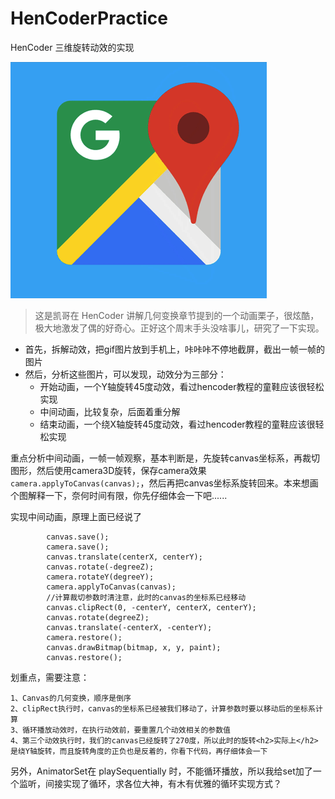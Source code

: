 # HenCoderPractice

HenCoder 三维旋转动效的实现

![Alt text](/jpg/anim.gif)

>这是凯哥在 HenCoder 讲解几何变换章节提到的一个动画栗子，很炫酷，极大地激发了偶的好奇心。正好这个周末手头没啥事儿，研究了一下实现。

* 首先，拆解动效，把gif图片放到手机上，咔咔咔不停地截屏，截出一帧一帧的图片
* 然后，分析这些图片，可以发现，动效分为三部分：
  * 开始动画，一个Y轴旋转45度动效，看过hencoder教程的童鞋应该很轻松实现
  * 中间动画，比较复杂，后面着重分解
  * 结束动画，一个绕X轴旋转45度动效，看过hencoder教程的童鞋应该很轻松实现

重点分析中间动画，一帧一帧观察，基本判断是，先旋转canvas坐标系，再裁切图形，然后使用camera3D旋转，保存camera效果 `camera.applyToCanvas(canvas);`，然后再把canvas坐标系旋转回来。本来想画个图解释一下，奈何时间有限，你先仔细体会一下吧......

实现中间动画，原理上面已经说了
```
		canvas.save();
	    camera.save();
	    canvas.translate(centerX, centerY);
	    canvas.rotate(-degreeZ);
	    camera.rotateY(degreeY);
	    camera.applyToCanvas(canvas);
	    //计算裁切参数时清注意，此时的canvas的坐标系已经移动
	    canvas.clipRect(0, -centerY, centerX, centerY);
	    canvas.rotate(degreeZ);
	    canvas.translate(-centerX, -centerY);
	    camera.restore();
	    canvas.drawBitmap(bitmap, x, y, paint);
	    canvas.restore();
```
划重点，需要注意：

	1、Canvas的几何变换，顺序是倒序
	2、clipRect执行时，canvas的坐标系已经被我们移动了，计算参数时要以移动后的坐标系计算
	3、循环播放动效时，在执行动效前，要重置几个动效相关的参数值
	4、第三个动效执行时，我们的canvas已经旋转了270度，所以此时的旋转<h2>实际上</h2>是绕Y轴旋转，而且旋转角度的正负也是反着的，你看下代码，再仔细体会一下


另外，AnimatorSet在 playSequentially 时，不能循环播放，所以我给set加了一个监听，间接实现了循环，求各位大神，有木有优雅的循环实现方式？

